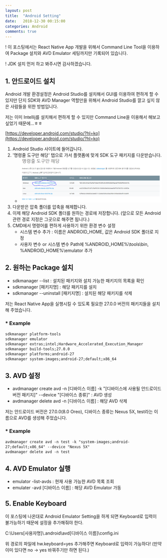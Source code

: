 ```yaml
---
layout: post
title:  "Android Setting"
date:   2018-12-30 00:15:00
categories: Android
comments: true
---
```

! 이 포스팅에서는 React Native App 개발을 위해서 Command Line Tool을 이용하여 Package 설치와 AVD Emulator 세팅까지만 기록되어 있습니다.

! JDK 설치 먼저 하고 봐주시면 감사하겠습니다. 
## 1.  안드로이드 설치
Android 개발 환경설정은 Android Studio를 설치해서 GUI를 이용하여 편하게 할 수 있지만 단지 SDK와 AVD Manager 역할만을 위해서 Android Studio를 깔고 싶지 않은 사람들을 위한 방법입니다.

저는 이미 Intellij를 설치해서 편하게 할 수 있지만 Command Line을 이용해서 해보고 싶었기 때문에...ㅎㅎ

[https://developer.android.com/studio/?hl=ko](https://developer.android.com/studio/?hl=ko)

1. Android Studio 사이트에 들어갑니다.
2. '명령줄 도구만 해당' 탭으로 가서 플랫폼에 맞게 SDK 도구 패키지를 다운받습니다.
    - ![Android SDK tools 설치](./../../assets/Android/1.PNG)
3. 다운받은 압축 폴더를 압축을 해제합니다.
4. 이제 해당 Android SDK 폴더를 원하는 경로에 저장합니다. (앞으로 모든 Android 관련 경로 지정은 그곳으로 해주면 됩니다.)
5. CMD에서 명령어를 편하게 사용하기 위한 환경 변수 설정
    - 시스템 변수 추가 : 이름은 ANDROID_HOME, 값은 Android SDK 폴더로 지정
    - 사용자 변수 or 시스템 변수 Path에 %ANDROID_HOME%\tools\bin, %ANDROID_HOME%\emulator 추가
## 2. 원하는 Package 설치
- sdkmanager --list : 설치된 패키지와 설치 가능한 패키지의 목록을 확인
- sdkmanager [패키지명] : 해당 패키지를 설치
- sdkmanager --uninstall [패키지명] : 설치된 해당 패키지를 삭제

저는 React Native App을 실행시킬 수 있도록 필요한 27.0.0 버전의 패키지들을 설치해 주었습니다.

### * Example
```
sdkmanager platform-tools
sdkmanager emulator
sdkmanager extras;intel;Hardware_Accelerated_Execution_Manager
sdkmanager build-tools;27.0.0
sdkmanager platforms;android-27
sdkmanager system-images;android-27;default;x86_64
```
## 3. AVD 설정
- avdmanager create avd -n [디바이스 이름] -k "[디바이스에 사용될 안드로이드 버전 패키지]" --device "[디바이스 종류]" : AVD 생성
- avdmanager delete avd -n [디바이스 이름] : 해당 AVD 삭제

저는 안드로이드 버전은 27.0.0(8.0 Oreo), 디바이스 종류는 Nexus 5X, test라는 이름으로 AVD를 생성해 주었습니다.
### * Example
```
avdmanager create avd -n test -k "system-images;android-27;default;x86_64" --device "Nexus 5X"
avdmanager delete avd -n test
```
## 4. AVD Emulator 실행
- emulator -list-avds : 현재 사용 가능한 AVD 목록 조회
- emulater -avd [디바이스 이름] : 해당 AVD Emulator 가동
## 5. Enable Keyboard
이 포스팅에 나온대로 Android Emulator Setting을 하게 되면 Keyboard로 입력이 불가능하기 때문에 설정을 추가해줘야 한다.

C:\Users\[사용자명]\\.android\avd\[디바이스 이름]\config.ini

위 경로의 파일에 hw.keyboard=yes 추가해주면 Keyboard로 입력이 가능하다!
(만약 이미 있다면 no -> yes 바꿔주기만 하면 된다.)
